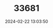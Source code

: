 ---
title: "33681"
category: "Melicope zahlbruckneri"
draft: false
date: 2024-02-22 13:03:50
languages:
  English: ["Zahlbruckner's Melicope"]
---